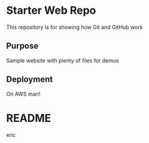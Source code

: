 # Starter Web Repo


This repository is for showing how Git and GitHub work

## Purpose

Sample website with plenty of files for demos

## Deployment

On AWS man!

# README
eric
